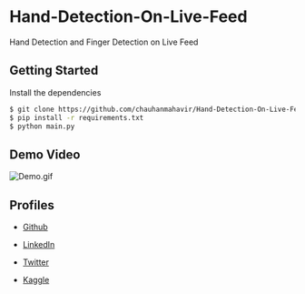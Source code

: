 # Hand-Detection-On-Live-Feed
Hand Detection and Finger Detection on Live Feed

## Getting Started

Install the dependencies

```bash
$ git clone https://github.com/chauhanmahavir/Hand-Detection-On-Live-Feed.git
$ pip install -r requirements.txt
$ python main.py
```

## Demo Video

![Demo.gif](https://github.com/chauhanmahavir/Hand-Detection-On-Live-Feed/blob/main/GIF/Demo.gif)


## Profiles

* [Github](https://github.com/chauhanmahavir)

* [LinkedIn](https://www.linkedin.com/in/chauhan-mahaveer-13674b157)

* [Twitter](https://twitter.com/Chauhan_Meet98)

* [Kaggle](https://www.kaggle.com/mahavirchauhan)
